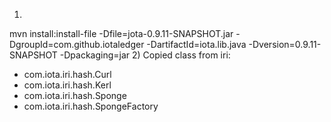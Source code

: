 1) 
mvn install:install-file -Dfile=jota-0.9.11-SNAPSHOT.jar -DgroupId=com.github.iotaledger -DartifactId=iota.lib.java -Dversion=0.9.11-SNAPSHOT -Dpackaging=jar
2)
 Copied class from iri:
  - com.iota.iri.hash.Curl
  - com.iota.iri.hash.Kerl
  - com.iota.iri.hash.Sponge
  - com.iota.iri.hash.SpongeFactory